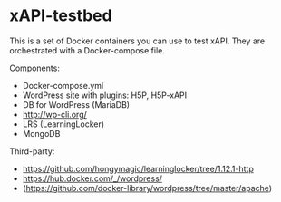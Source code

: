 # xAPI-testbed
This is a set of Docker containers you can use to test xAPI. They are orchestrated with a Docker-compose file. 

Components:
*  Docker-compose.yml
*  WordPress site with plugins: H5P, H5P-xAPI
  * DB for WordPress (MariaDB)
  * http://wp-cli.org/
*  LRS (LearningLocker)
  *  MongoDB
  
Third-party:
*  https://github.com/hongymagic/learninglocker/tree/1.12.1-http
*  https://hub.docker.com/_/wordpress/
  *  (https://github.com/docker-library/wordpress/tree/master/apache)

